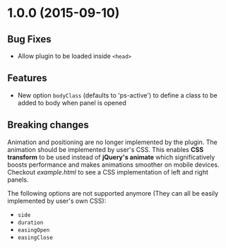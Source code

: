 # 1.0.0 (2015-09-10)

## Bug Fixes

- Allow plugin to be loaded inside `<head>`

## Features

- New option `bodyClass` (defaults to 'ps-active') to define a class to be added to body when panel is opened

## Breaking changes

Animation and positioning are no longer implemented by the plugin. The
animation should be implemented by user's CSS. This enables **CSS transform**
to be used instead of **jQuery's animate** which significatively boosts
performance and makes animations smoother on mobile devices. Checkout
*example.html* to see a CSS implementation of left and right panels.

The following options are not supported anymore (They can all be easily
implemented by user's own CSS):

- `side`
- `duration`
- `easingOpen`
- `easingClose`
